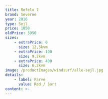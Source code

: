 ```yaml
---
title: Refelx 7
brand: Severne
year: 2016
type: Sejl
price: 1050
oldPrice: 5950
sizes:
    - extraPrice: 0
      size: 12,5kvm
    - extraPrice: 100
      size: 9,2kvm
    - extraPrice: 400
      size: 6,2kvm
image: /productImages/windsurf/alle-sejl.jpg
details:
    - label: Farve
      value: Rød / Sort
content: >-
---
```


